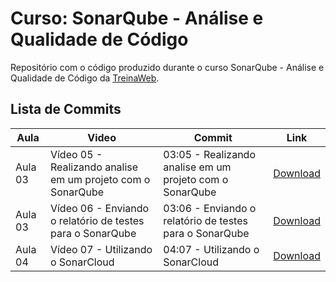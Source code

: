 # Curso: SonarQube - Análise e Qualidade de Código

Repositório com o código produzido durante o curso SonarQube - Análise e Qualidade de Código da [TreinaWeb](https://www.treinaweb.com.br/).

## Lista de Commits

| Aula    | Video                                                       | Commit                                                   | Link                                                                                                                                       |
| ------- | ----------------------------------------------------------- | -------------------------------------------------------- | ------------------------------------------------------------------------------------------------------------------------------------------ |
| Aula 03 | Vídeo 05 - Realizando analise em um projeto com o SonarQube | 03:05 - Realizando analise em um projeto com o SonarQube | [Download](https://github.com/treinaweb/treinaweb-sonarqube-analise-qualidade-codigo/archive/5e77f6221de69c9268c931c85337adca4cd02f0e.zip) |
| Aula 03 | Vídeo 06 - Enviando o relatório de testes para o SonarQube  | 03:06 - Enviando o relatório de testes para o SonarQube  | [Download](https://github.com/treinaweb/treinaweb-sonarqube-analise-qualidade-codigo/archive/9396a647855f4d43bb50e37fd845a0cf5094c6d8.zip) |
| Aula 04 | Vídeo 07 - Utilizando o SonarCloud                          | 04:07 - Utilizando o SonarCloud                          | [Download](https://github.com/treinaweb/treinaweb-sonarqube-analise-qualidade-codigo/archive/e2c98eba8c9a0bd4ffb7ddb84384dbd94778c263.zip) |
